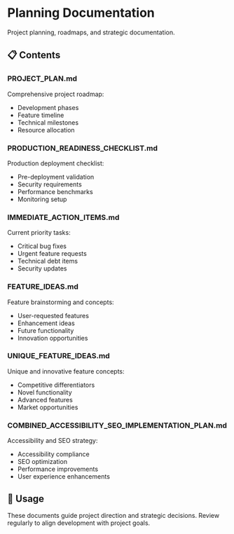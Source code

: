 # Planning Documentation

Project planning, roadmaps, and strategic documentation.

## 📋 Contents

### **PROJECT_PLAN.md**
Comprehensive project roadmap:
- Development phases
- Feature timeline
- Technical milestones
- Resource allocation

### **PRODUCTION_READINESS_CHECKLIST.md**
Production deployment checklist:
- Pre-deployment validation
- Security requirements
- Performance benchmarks
- Monitoring setup

### **IMMEDIATE_ACTION_ITEMS.md**
Current priority tasks:
- Critical bug fixes
- Urgent feature requests
- Technical debt items
- Security updates

### **FEATURE_IDEAS.md**
Feature brainstorming and concepts:
- User-requested features
- Enhancement ideas
- Future functionality
- Innovation opportunities

### **UNIQUE_FEATURE_IDEAS.md**
Unique and innovative feature concepts:
- Competitive differentiators
- Novel functionality
- Advanced features
- Market opportunities

### **COMBINED_ACCESSIBILITY_SEO_IMPLEMENTATION_PLAN.md**
Accessibility and SEO strategy:
- Accessibility compliance
- SEO optimization
- Performance improvements
- User experience enhancements

## 🎯 Usage

These documents guide project direction and strategic decisions. Review regularly to align development with project goals.
